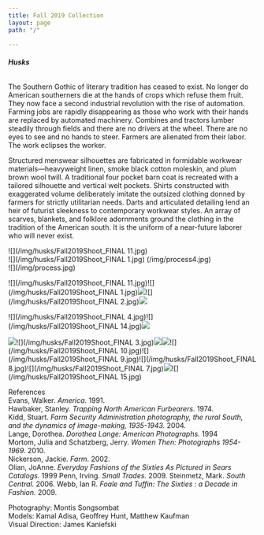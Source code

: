 ```yaml
---
title: Fall 2019 Collection
layout: page
path: "/"

---
```

###### **_Husks_**

The Southern Gothic of literary tradition has ceased to exist. No longer do American southerners die at the hands of crops which refuse them fruit. They now face a second industrial revolution with the rise of automation. Farming jobs are rapidly disappearing as those who work with their hands are replaced by automated machinery. Combines and tractors lumber steadily through fields and there are no drivers at the wheel. There are no eyes to see and no hands to steer. Farmers are alienated from their labor. The work eclipses the worker.

Structured menswear silhouettes are fabricated in formidable workwear materials—heavyweight linen, smoke black cotton moleskin, and plum brown wool twill. A traditional four pocket barn coat is recreated with a tailored silhouette and vertical welt pockets. Shirts constructed with exaggerated volume deliberately imitate the outsized clothing donned by farmers for strictly utilitarian needs. Darts and articulated detailing lend an heir of futurist sleekness to contemporary workwear styles. An array of scarves, blankets, and folklore adornments ground the clothing in the tradition of the American south. It is the uniform of a near-future laborer who will never exist.

<div class="row">
  <div class="column">
    ![](/img/husks/Fall2019Shoot_FINAL 11.jpg)
  </div>
  <div class="column">
    ![](/img/husks/Fall2019Shoot_FINAL 1.jpg)	(/img/process4.jpg)
  </div>
  <div class="column">
    ![](/img/process.jpg)
  </div>
</div>

![](/img/husks/Fall2019Shoot_FINAL 11.jpg)![](/img/husks/Fall2019Shoot_FINAL 1.jpg)![](/img/process.jpg)![](/img/husks/Fall2019Shoot_FINAL 2.jpg)![](/img/fall2019shoot_final-42.jpg)

![](/img/husks/Fall2019Shoot_FINAL 4.jpg)![](/img/husks/Fall2019Shoot_FINAL 14.jpg)![](/img/process4.jpg)

![](/img/fall2019shoot_final-6.jpg)![](/img/husks/Fall2019Shoot_FINAL 3.jpg)![](/img/process2.jpg)![](/img/process3.jpg)![](/img/husks/Fall2019Shoot_FINAL 10.jpg)![](/img/husks/Fall2019Shoot_FINAL 9.jpg)![](/img/husks/Fall2019Shoot_FINAL 8.jpg)![](/img/husks/Fall2019Shoot_FINAL 7.jpg)![](/img/process6.jpg)![](/img/husks/Fall2019Shoot_FINAL 15.jpg)

References  
Evans, Walker. _America_. 1991.  
Hawbaker, Stanley. _Trapping North American Furbearers._ 1974.  
Kidd, Stuart. _Farm Security Administration photography, the rural South, and the dynamics of image-making, 1935-1943._ 2004.  
Lange, Dorothea. _Dorothea Lange: American Photographs._ 1994  
Mortom, Julia and Schatzberg, Jerry. _Women Then: Photographs 1954-1969._ 2010.  
Nickerson, Jackie. _Farm_. 2002.  
Olian, JoAnne. _Everyday Fashions of the Sixties As Pictured in Sears Catalogs._ 1999
Penn, Irving. _Small Trades._ 2009.
Steinmetz, Mark. _South Central._ 2006.
Webb, Ian R. _Foale and Tuffin: The Sixties : a Decade in Fashion._ 2009.

Photography: Montis Songsombat  
Models: Kamal Adisa, Geoffrey Hunt, Matthew Kaufman  
Visual Direction: James Kaniefski